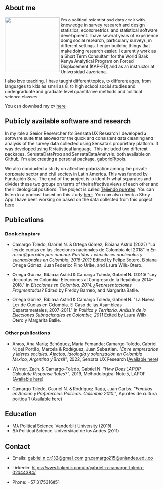 ## About me
 <img src="assets/profilePicCrop.png" align="left" width="180" />


I'm a political scientist and data geek with knowledge in survey research and design, statistics, econometrics, and statistical software development. I have several years of experience doing social research, particularly surveys, in different settings.  I enjoy building things that make doing research easier. I currently work as a Short Term Consultant for the World Bank Kenya Analytical Program on Forced Displacement (KAP-FD) and as an instructor at Universidad Javeriana.

I also love teaching. I have taught different topics, to different ages, from languages to kids as small as 8, to high school social studies and undergraduate and graduate level quantitative methods and political science classes. 

You can download my cv [here](assets/Gabriel-N-Camargo-Toledo-vita.pdf)


## Publicly available software and research

In my role a Senior Researcher for Sensata UX Research I developed a software suite that allowed for the quick and consistent data cleaning and analysis of the survey data collected using Sensata's proprietary platform. It was developed using R statistical language. This included two different packages, [SensataDataProg](https://github.com/SensataUX/sensataDataProg) and [SensataDataAnalysis](https://github.com/SensataUX/sensataDataProg), both available on Github. I'm also creating a personal package, [gaborioRtools](https://github.com/gaborio/gaborioRtools).

We also conducted a study on affective polarization among the private corporate sector and civil society in Latin America. This was funded by Fundación Sura. The goal of the project is to identify what separates and divides these two groups on terms of their affective views of each other and their ideological positions. The project is called [Tejiendo puentes](https://sensata.io/es/tejiendo-puentes). You can listen to a podcast based on this study [here](https://open.spotify.com/show/7vuadQaufWA7gHkRzfRoHz). You can also check a Shiny App I have been working on based on the data collected from this project [here](https://gaborio.shinyapps.io/polariApp/)

## Publications

### Book chapters

- Camargo Toledo, Gabriel N. & Ortega Gómez, Bibiana Astrid  (2022) "La ley de cuotas en las elecciones nacionales de Colombia del 2018" in _En reconfiguración permanente. Partidos y elecciones nacionales y subnacionales en Colombia, 2018-2019_ Edited by Felipe Botero, Bibiana Ortega Gómez, Juan Federico Pino Uribe, and Laura Wills-Otero.

- Ortega Gómez, Bibiana Astrid & Camargo Toledo, Gabriel N. (2015) "Ley de cuotas en Colombia: Elecciones al Congreso de la República 2014-2018." in _Elecciones en Colombia, 2014. ¿Representaciones Fragmentadas?_ Edited by Freddy Barrero, and Margarita Batlle.

- Ortega Gómez, Bibiana Astrid & Camargo Toledo, Gabriel N. "La Nueva Ley de Cuotas en Colombia. El Caso de las Asambleas Departamentales, 2007-2011." in _Política y Territoria. Análisis de la Elecciones Subnacionales en Colombia, 2011_ Edited by Laura Wills Otero y Margarita Batlle.

### Other publications

- Araos, Ana María; Bohóquez, Maria Fernanda;  Camargo-Toledo, Gabriel N; del Portillo, Marcela & Rodríguez, Juan Sebastian. _"Entre empresarios y líderes sociales. Afectos, ideología y polarización en Colombia México, Argentina y Brasil"_, 2022, Sensata UX Research ([Available here](https://acrobat.adobe.com/link/review?uri=urn:aaid:scds:US:9970c852-510e-4d27-bf5d-50e50006df59))

- Warner, Zach. & Camargo-Toledo, Gabriel N. _"How Does LAPOP Calculate Response Rates?"_, 2019, Methodological Note 5, LAPOP ([Available here](https://www.vanderbilt.edu/lapop/methods-005rev.pdf))

- Camargo Toledo, Gabriel N. & Rodríguez Raga, Juan Carlos. _"Familias en Acción y Preferencias Políticas. Colombia 2010."_, Apuntes de cultura política 1 ([Available here](https://docplayer.es/22547219-Familias-en-accion-y-preferencias-politicas-colombia-2010.html))

## Education

- MA Political Science. Vanderbilt University (2019)
- BA Political Science. Universidad de los Andes (2011)

## Contact

- Emails: gabriel.n.c.t182@gmail.com  gn.camargo215@uniandes.edu.co

- Linkedin: https://www.linkedin.com/in/gabriel-n-camargo-toledo-02444384/

- Phone: +57 3175316851
